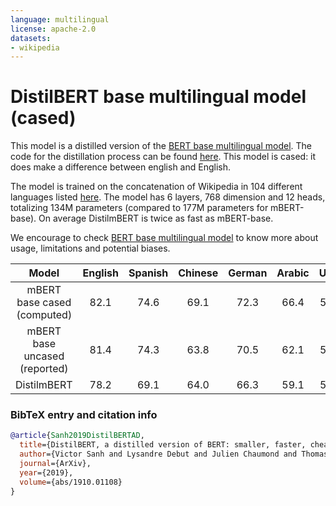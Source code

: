 ```yaml
---
language: multilingual
license: apache-2.0
datasets:
- wikipedia
---
```


# DistilBERT base multilingual model (cased)

This model is a distilled version of the [BERT base multilingual model](bert-base-multilingual-cased). The code for the distillation process can be found
[here](https://github.com/huggingface/transformers/tree/master/examples/distillation). This model is cased: it does make a difference between english and English.

The model is trained on the concatenation of Wikipedia in 104 different languages listed [here](https://github.com/google-research/bert/blob/master/multilingual.md#list-of-languages).
The model has 6 layers, 768 dimension and 12 heads, totalizing 134M parameters (compared to 177M parameters for mBERT-base).
On average DistilmBERT is twice as fast as mBERT-base.

We encourage to check [BERT base multilingual model](bert-base-multilingual-cased) to know more about usage, limitations and potential biases.

| Model                        | English | Spanish | Chinese | German | Arabic  | Urdu |
| :---:                        | :---:   | :---:   | :---:   | :---:  | :---:   | :---:|
| mBERT base cased (computed)  | 82.1    | 74.6    | 69.1    | 72.3   | 66.4    | 58.5 |
| mBERT base uncased (reported)| 81.4    | 74.3    | 63.8    | 70.5   | 62.1    | 58.3 |
| DistilmBERT                  | 78.2    | 69.1    | 64.0    | 66.3   | 59.1    | 54.7 |

### BibTeX entry and citation info

```bibtex
@article{Sanh2019DistilBERTAD,
  title={DistilBERT, a distilled version of BERT: smaller, faster, cheaper and lighter},
  author={Victor Sanh and Lysandre Debut and Julien Chaumond and Thomas Wolf},
  journal={ArXiv},
  year={2019},
  volume={abs/1910.01108}
}
```
